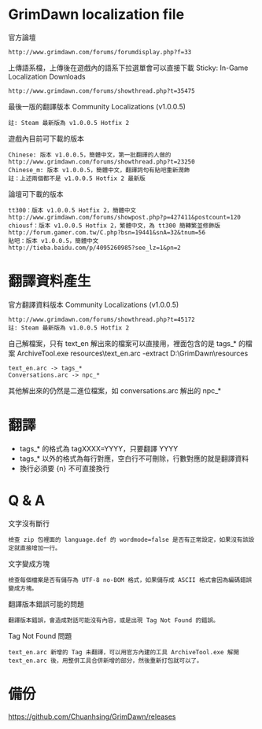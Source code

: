 GrimDawn localization file
========

官方論壇

	http://www.grimdawn.com/forums/forumdisplay.php?f=33

上傳語系檔，上傳後在遊戲內的語系下拉選單會可以直接下載
Sticky: In-Game Localization Downloads

	http://www.grimdawn.com/forums/showthread.php?t=35475

最後一版的翻譯版本
Community Localizations (v1.0.0.5)

	註: Steam 最新版為 v1.0.0.5 Hotfix 2

遊戲內目前可下載的版本

	Chinese: 版本 v1.0.0.5，簡體中文，第一批翻譯的人做的
	http://www.grimdawn.com/forums/showthread.php?t=23250
	Chinese_m: 版本 v1.0.0.5，簡體中文，翻譯詞句有貼吧重新潤飾
	註：上述兩個都不是 v1.0.0.5 Hotfix 2 最新版

論壇可下載的版本

	tt300：版本 v1.0.0.5 Hotfix 2，簡體中文
	http://www.grimdawn.com/forums/showpost.php?p=427411&postcount=120
	chiousf：版本 v1.0.0.5 Hotfix 2，繁體中文，為 tt300 簡轉繁並修飾版
	http://forum.gamer.com.tw/C.php?bsn=19441&snA=32&tnum=56
	貼吧：版本 v1.0.0.5，簡體中文
	http://tieba.baidu.com/p/4095260985?see_lz=1&pn=2

翻譯資料產生
========

官方翻譯資料版本
Community Localizations (v1.0.0.5)

	http://www.grimdawn.com/forums/showthread.php?t=45172
	註: Steam 最新版為 v1.0.0.5 Hotfix 2

自己解檔案，只有 text_en 解出來的檔案可以直接用，裡面包含的是 tags_* 的檔案
ArchiveTool.exe resources\text_en.arc -extract D:\GrimDawn\resources

	text_en.arc -> tags_*
	Conversations.arc -> npc_*

其他解出來的仍然是二進位檔案，如 conversations.arc 解出的 npc_*

翻譯
========

* tags_* 的格式為 tagXXXX=YYYY，只要翻譯 YYYY
* tags_* 以外的格式為每行對應，空白行不可刪除，行數對應的就是翻譯資料
* 換行必須要 {n} 不可直接換行

Q & A
========

文字沒有斷行

	檢查 zip 包裡面的 language.def 的 wordmode=false 是否有正常設定，如果沒有該設定就直接增加一行。

文字變成方塊

	檢查每個檔案是否有儲存為 UTF-8 no-BOM 格式，如果儲存成 ASCII 格式會因為編碼錯誤變成方塊。

翻譯版本錯誤可能的問題

	翻譯版本錯誤，會造成對話可能沒有內容，或是出現 Tag Not Found 的錯誤。

Tag Not Found 問題

	text_en.arc 新增的 Tag 未翻譯，可以用官方內建的工具 ArchiveTool.exe 解開 text_en.arc 後，用整併工具合併新增的部分，然後重新打包就可以了。

備份
========

https://github.com/Chuanhsing/GrimDawn/releases

